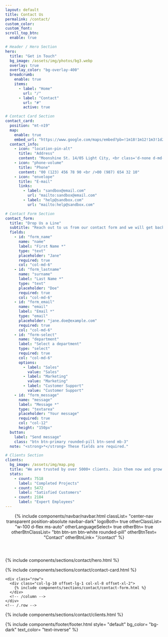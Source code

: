 ```yaml
---
layout: default
title: Contact Us
permalink: /contact/
custom_color:
custom_font: 
scroll_top_btn:
  enable: true

# Header / Hero Section
hero:
  title: "Get in Touch"
  bg_image: /assets/img/photos/bg3.webp
  overlay: true
  overlay_color: "bg-overlay-400"
  breadcrumb:
    enable: true
    items:
      - label: "Home"
        url: "/"
      - label: "Contact"
        url: "#"
        active: true

# Contact Card Section
contact_card:
  position: "mt-n19"
  map:
    enable: true
    embed_url: "https://www.google.com/maps/embed?pb=!1m18!1m12!1m3!1d25387.23478654725!2d-122.06115399490332!3d37.309248660190086!2m3!1f0!2f0!3f0!3m2!1i1024!2i768!4f13.1!3m3!1m2!1s0x808fb4571bd377ab%3A0x394d3fe1a3e178b4!2sCupertino%2C%20CA%2C%20USA!5e0!3m2!1sen!2str!4v1645437305701!5m2!1sen!2str"
  contact_info:
    - icon: "location-pin-alt"
      title: "Address"
      content: "Moonshine St. 14/05 Light City, <br class='d-none d-md-block' />London, United Kingdom"
    - icon: "phone-volume"
      title: "Phone"
      content: "00 (123) 456 78 90 <br />00 (987) 654 32 10"
    - icon: "envelope"
      title: "E-mail"
      links:
        - label: "sandbox@email.com"
          url: "mailto:sandbox@email.com"
        - label: "help@sandbox.com"
          url: "mailto:help@sandbox.com"

# Contact Form Section
contact_form:
  title: "Drop Us a Line"
  subtitle: "Reach out to us from our contact form and we will get back to you shortly."
  fields:
    - id: "form_name"
      name: "name"
      label: "First Name *"
      type: "text"
      placeholder: "Jane"
      required: true
      col: "col-md-6"
    - id: "form_lastname"
      name: "surname"
      label: "Last Name *"
      type: "text"
      placeholder: "Doe"
      required: true
      col: "col-md-6"
    - id: "form_email"
      name: "email"
      label: "Email *"
      type: "email"
      placeholder: "jane.doe@example.com"
      required: true
      col: "col-md-6"
    - id: "form-select"
      name: "department"
      label: "Select a department"
      type: "select"
      required: true
      col: "col-md-6"
      options:
        - label: "Sales"
          value: "Sales"
        - label: "Marketing"
          value: "Marketing"
        - label: "Customer Support"
          value: "Customer Support"
    - id: "form_message"
      name: "message"
      label: "Message *"
      type: "textarea"
      placeholder: "Your message"
      required: true
      col: "col-12"
      height: "150px"
  button:
    label: "Send message"
    class: "btn btn-primary rounded-pill btn-send mb-3"
  note: "<strong>*</strong> These fields are required."

# Clients Section
clients:
  bg_image: /assets/img/map.png
  title: "We are trusted by over 5000+ clients. Join them now and grow your business."
  stats:
    - count: 7518
      label: "Completed Projects"
    - count: 5472
      label: "Satisfied Customers"
    - count: 2184
      label: "Expert Employees"
---
```

<div class="content-wrapper">
<header class="wrapper bg-soft-primary">
{% include components/navbar/navbar.html 
    classList= "center-nav transparent position-absolute navbar-dark"
    logoBoth= true
    otherClassList= "w-100 d-flex ms-auto"
    otherLanguageSelect= true
    otherBtn= true
    otherBtnClassList= "btn btn-sm btn-white rounded-pill"
    otherBtnText= "Contact"
    otherBtnLink= "/contact"
%}
</header>
<!-- /header -->

{% include components/sections/contact/hero.html %}

<section class="wrapper bg-light angled upper-end">
  <div class="container pb-11">
    <div class="row mb-14 mb-md-16">
      <div class="col-xl-10 mx-auto {{page.contact_card.position}}">
        {% include components/sections/contact/contact-card.html %}
      </div>
      <!-- /column -->
    </div>
    <!-- /.row -->
    
    <div class="row">
      <div class="col-lg-10 offset-lg-1 col-xl-8 offset-xl-2">
        {% include components/sections/contact/contact-form.html %}
      </div>
      <!-- /column -->
    </div>
    <!-- /.row -->
  </div>
  <!-- /.container -->
</section>
<!-- /section -->

{% include components/sections/contact/clients.html %}

{% include components/footer/footer.html 
  style= "default"
  bg_color= "bg-dark"
  text_color= "text-inverse"
%}
</div>
